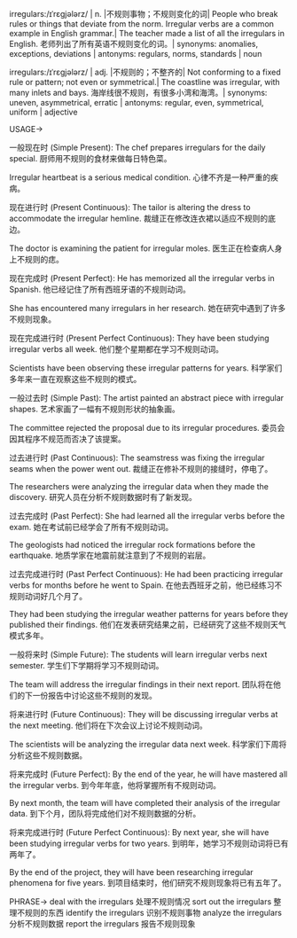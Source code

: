 irregulars:/ɪˈrɛɡjələrz/ | n. |不规则事物；不规则变化的词| People who break rules or things that deviate from the norm.  Irregular verbs are a common example in English grammar.|  The teacher made a list of all the irregulars in English. 老师列出了所有英语不规则变化的词。| synonyms: anomalies, exceptions, deviations | antonyms: regulars, norms, standards | noun

irregulars:/ɪˈrɛɡjələrz/ | adj. |不规则的；不整齐的| Not conforming to a fixed rule or pattern; not even or symmetrical.| The coastline was irregular, with many inlets and bays. 海岸线很不规则，有很多小湾和海湾。| synonyms: uneven, asymmetrical, erratic | antonyms: regular, even, symmetrical, uniform | adjective



USAGE->

一般现在时 (Simple Present):
The chef prepares irregulars for the daily special.  厨师用不规则的食材来做每日特色菜。

Irregular heartbeat is a serious medical condition.  心律不齐是一种严重的疾病。


现在进行时 (Present Continuous):
The tailor is altering the dress to accommodate the irregular hemline.  裁缝正在修改连衣裙以适应不规则的底边。

The doctor is examining the patient for irregular moles.  医生正在检查病人身上不规则的痣。


现在完成时 (Present Perfect):
He has memorized all the irregular verbs in Spanish.  他已经记住了所有西班牙语的不规则动词。

She has encountered many irregulars in her research.  她在研究中遇到了许多不规则现象。


现在完成进行时 (Present Perfect Continuous):
They have been studying irregular verbs all week.  他们整个星期都在学习不规则动词。

Scientists have been observing these irregular patterns for years.  科学家们多年来一直在观察这些不规则的模式。


一般过去时 (Simple Past):
The artist painted an abstract piece with irregular shapes.  艺术家画了一幅有不规则形状的抽象画。

The committee rejected the proposal due to its irregular procedures.  委员会因其程序不规范而否决了该提案。


过去进行时 (Past Continuous):
The seamstress was fixing the irregular seams when the power went out.  裁缝正在修补不规则的接缝时，停电了。

The researchers were analyzing the irregular data when they made the discovery.  研究人员在分析不规则数据时有了新发现。


过去完成时 (Past Perfect):
She had learned all the irregular verbs before the exam.  她在考试前已经学会了所有不规则动词。

The geologists had noticed the irregular rock formations before the earthquake.  地质学家在地震前就注意到了不规则的岩层。


过去完成进行时 (Past Perfect Continuous):
He had been practicing irregular verbs for months before he went to Spain.  在他去西班牙之前，他已经练习不规则动词好几个月了。

They had been studying the irregular weather patterns for years before they published their findings.  他们在发表研究结果之前，已经研究了这些不规则天气模式多年。


一般将来时 (Simple Future):
The students will learn irregular verbs next semester.  学生们下学期将学习不规则动词。

The team will address the irregular findings in their next report.  团队将在他们的下一份报告中讨论这些不规则的发现。


将来进行时 (Future Continuous):
They will be discussing irregular verbs at the next meeting.  他们将在下次会议上讨论不规则动词。

The scientists will be analyzing the irregular data next week.  科学家们下周将分析这些不规则数据。


将来完成时 (Future Perfect):
By the end of the year, he will have mastered all the irregular verbs.  到今年年底，他将掌握所有不规则动词。

By next month, the team will have completed their analysis of the irregular data.  到下个月，团队将完成他们对不规则数据的分析。


将来完成进行时 (Future Perfect Continuous):
By next year, she will have been studying irregular verbs for two years. 到明年，她学习不规则动词将已有两年了。

By the end of the project, they will have been researching irregular phenomena for five years. 到项目结束时，他们研究不规则现象将已有五年了。


PHRASE->
deal with the irregulars 处理不规则情况
sort out the irregulars 整理不规则的东西
identify the irregulars 识别不规则事物
analyze the irregulars 分析不规则数据
report the irregulars 报告不规则现象
